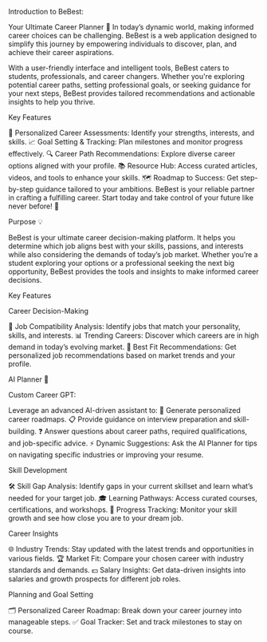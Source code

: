 Introduction to BeBest:

Your Ultimate Career Planner 🌟
In today’s dynamic world, making informed career choices can be challenging. BeBest is a web application designed to simplify this journey by empowering individuals to discover, plan, and achieve their career aspirations.

With a user-friendly interface and intelligent tools, BeBest caters to students, professionals, and career changers. Whether you're exploring potential career paths, setting professional goals, or seeking guidance for your next steps, BeBest provides tailored recommendations and actionable insights to help you thrive.

Key Features

🎯 Personalized Career Assessments: Identify your strengths, interests, and skills.
📈 Goal Setting & Tracking: Plan milestones and monitor progress effectively.
🔍 Career Path Recommendations: Explore diverse career options aligned with your profile.
📚 Resource Hub: Access curated articles, videos, and tools to enhance your skills.
🗺️ Roadmap to Success: Get step-by-step guidance tailored to your ambitions.
BeBest is your reliable partner in crafting a fulfilling career. Start today and take control of your future like never before! 🚀

Purpose 💡

BeBest is your ultimate career decision-making platform. It helps you determine which job aligns best with your skills, passions, and interests while also considering the demands of today’s job market. Whether you’re a student exploring your options or a professional seeking the next big opportunity, BeBest provides the tools and insights to make informed career decisions.

Key Features

Career Decision-Making

🧩 Job Compatibility Analysis: Identify jobs that match your personality, skills, and interests.
📊 Trending Careers: Discover which careers are in high demand in today’s evolving market.
🤝 Best Fit Recommendations: Get personalized job recommendations based on market trends and your profile.

AI Planner 🤖

Custom Career GPT:

Leverage an advanced AI-driven assistant to:
🌟 Generate personalized career roadmaps.
📋 Provide guidance on interview preparation and skill-building.
❓ Answer questions about career paths, required qualifications, and job-specific advice.
⚡ Dynamic Suggestions: Ask the AI Planner for tips on navigating specific industries or improving your resume.

Skill Development

🛠️ Skill Gap Analysis: Identify gaps in your current skillset and learn what’s needed for your target job.
🎓 Learning Pathways: Access curated courses, certifications, and workshops.
📏 Progress Tracking: Monitor your skill growth and see how close you are to your dream job.

Career Insights

🌐 Industry Trends: Stay updated with the latest trends and opportunities in various fields.
🏆 Market Fit: Compare your chosen career with industry standards and demands.
💵 Salary Insights: Get data-driven insights into salaries and growth prospects for different job roles.

Planning and Goal Setting

🗂️ Personalized Career Roadmap: Break down your career journey into manageable steps.
✅ Goal Tracker: Set and track milestones to stay on course.
